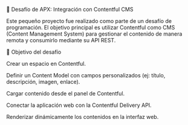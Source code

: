 🚀 Desafío de APX: Integración con Contentful CMS

Este pequeño proyecto fue realizado como parte de un desafío de programación.
El objetivo principal es utilizar Contentful como CMS (Content Management System) para gestionar el contenido de manera remota y consumirlo mediante su API REST.

📌 Objetivo del desafío

Crear un espacio en Contentful.

Definir un Content Model con campos personalizados (ej: título, descripción, imagen, enlace).

Cargar contenido desde el panel de Contentful.

Conectar la aplicación web con la Contentful Delivery API.

Renderizar dinámicamente los contenidos en la interfaz web.

